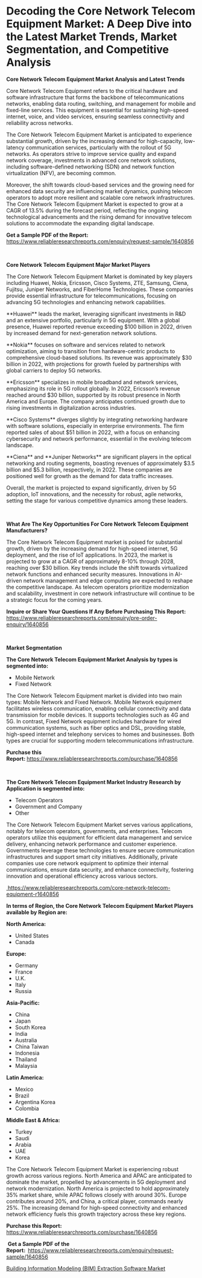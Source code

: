 <p><h1>Decoding the Core Network Telecom Equipment Market: A Deep Dive into the Latest Market Trends, Market Segmentation, and Competitive Analysis</h1></p><p><strong>Core Network Telecom Equipment Market Analysis and Latest Trends</strong></p>
<p><p>Core Network Telecom Equipment refers to the critical hardware and software infrastructure that forms the backbone of telecommunications networks, enabling data routing, switching, and management for mobile and fixed-line services. This equipment is essential for sustaining high-speed internet, voice, and video services, ensuring seamless connectivity and reliability across networks.</p><p>The Core Network Telecom Equipment Market is anticipated to experience substantial growth, driven by the increasing demand for high-capacity, low-latency communication services, particularly with the rollout of 5G networks. As operators strive to improve service quality and expand network coverage, investments in advanced core network solutions, including software-defined networking (SDN) and network function virtualization (NFV), are becoming common.</p><p>Moreover, the shift towards cloud-based services and the growing need for enhanced data security are influencing market dynamics, pushing telecom operators to adopt more resilient and scalable core network infrastructures. The Core Network Telecom Equipment Market is expected to grow at a CAGR of 13.5% during the forecast period, reflecting the ongoing technological advancements and the rising demand for innovative telecom solutions to accommodate the expanding digital landscape.</p></p>
<p><strong>Get a Sample PDF of the Report:&nbsp;</strong> <a href="https://www.reliableresearchreports.com/enquiry/request-sample/1640856?utm_campaign=2255&utm_medium=2&utm_source=Github&utm_content=ia&utm_term=08042025&utm_id=core-network-telecom-equipment">https://www.reliableresearchreports.com/enquiry/request-sample/1640856</a></p>
<p>&nbsp;</p>
<p><strong>Core Network Telecom Equipment Major Market Players</strong></p>
<p><p>The Core Network Telecom Equipment Market is dominated by key players including Huawei, Nokia, Ericsson, Cisco Systems, ZTE, Samsung, Ciena, Fujitsu, Juniper Networks, and FiberHome Technologies. These companies provide essential infrastructure for telecommunications, focusing on advancing 5G technologies and enhancing network capabilities.</p><p>**Huawei** leads the market, leveraging significant investments in R&D and an extensive portfolio, particularly in 5G equipment. With a global presence, Huawei reported revenue exceeding $100 billion in 2022, driven by increased demand for next-generation network solutions.</p><p>**Nokia** focuses on software and services related to network optimization, aiming to transition from hardware-centric products to comprehensive cloud-based solutions. Its revenue was approximately $30 billion in 2022, with projections for growth fueled by partnerships with global carriers to deploy 5G networks.</p><p>**Ericsson** specializes in mobile broadband and network services, emphasizing its role in 5G rollout globally. In 2022, Ericsson’s revenue reached around $30 billion, supported by its robust presence in North America and Europe. The company anticipates continued growth due to rising investments in digitalization across industries.</p><p>**Cisco Systems** diverges slightly by integrating networking hardware with software solutions, especially in enterprise environments. The firm reported sales of about $51 billion in 2022, with a focus on enhancing cybersecurity and network performance, essential in the evolving telecom landscape.</p><p>**Ciena** and **Juniper Networks** are significant players in the optical networking and routing segments, boasting revenues of approximately $3.5 billion and $5.3 billion, respectively, in 2022. These companies are positioned well for growth as the demand for data traffic increases.</p><p>Overall, the market is projected to expand significantly, driven by 5G adoption, IoT innovations, and the necessity for robust, agile networks, setting the stage for various competitive dynamics among these leaders.</p></p>
<p>&nbsp;</p>
<p><strong>What Are The Key Opportunities For Core Network Telecom Equipment Manufacturers?</strong></p>
<p><p>The Core Network Telecom Equipment market is poised for substantial growth, driven by the increasing demand for high-speed internet, 5G deployment, and the rise of IoT applications. In 2023, the market is projected to grow at a CAGR of approximately 8-10% through 2028, reaching over $30 billion. Key trends include the shift towards virtualized network functions and enhanced security measures. Innovations in AI-driven network management and edge computing are expected to reshape the competitive landscape. As telecom operators prioritize modernization and scalability, investment in core network infrastructure will continue to be a strategic focus for the coming years.</p></p>
<p><strong>Inquire or Share Your Questions If Any Before Purchasing This Report:</strong> <a href="https://www.reliableresearchreports.com/enquiry/pre-order-enquiry/1640856?utm_campaign=2255&utm_medium=2&utm_source=Github&utm_content=ia&utm_term=08042025&utm_id=core-network-telecom-equipment">https://www.reliableresearchreports.com/enquiry/pre-order-enquiry/1640856</a></p>
<p>&nbsp;</p>
<p><strong>Market Segmentation</strong></p>
<p><strong>The Core Network Telecom Equipment Market Analysis by types is segmented into:</strong></p>
<p><ul><li>Mobile Network</li><li>Fixed Network</li></ul></p>
<p><p>The Core Network Telecom Equipment market is divided into two main types: Mobile Network and Fixed Network. Mobile Network equipment facilitates wireless communication, enabling cellular connectivity and data transmission for mobile devices. It supports technologies such as 4G and 5G. In contrast, Fixed Network equipment includes hardware for wired communication systems, such as fiber optics and DSL, providing stable, high-speed internet and telephony services to homes and businesses. Both types are crucial for supporting modern telecommunications infrastructure.</p></p>
<p><strong>Purchase this Report:&nbsp;</strong><a href="https://www.reliableresearchreports.com/purchase/1640856?utm_campaign=2255&utm_medium=2&utm_source=Github&utm_content=ia&utm_term=08042025&utm_id=core-network-telecom-equipment">https://www.reliableresearchreports.com/purchase/1640856</a></p>
<p>&nbsp;</p>
<p><strong>The Core Network Telecom Equipment Market Industry Research by Application is segmented into:</strong></p>
<p><ul><li>Telecom Operators</li><li>Government and Company</li><li>Other</li></ul></p>
<p><p>The Core Network Telecom Equipment Market serves various applications, notably for telecom operators, governments, and enterprises. Telecom operators utilize this equipment for efficient data management and service delivery, enhancing network performance and customer experience. Governments leverage these technologies to ensure secure communication infrastructures and support smart city initiatives. Additionally, private companies use core network equipment to optimize their internal communications, ensure data security, and enhance connectivity, fostering innovation and operational efficiency across various sectors.</p></p>
<p><a href="https://www.reliableresearchreports.com/core-network-telecom-equipment-r1640856?utm_campaign=2255&utm_medium=2&utm_source=Github&utm_content=ia&utm_term=08042025&utm_id=core-network-telecom-equipment">&nbsp;https://www.reliableresearchreports.com/core-network-telecom-equipment-r1640856</a></p>
<p><strong>In terms of Region, the Core Network Telecom Equipment Market Players available by Region are:</strong></p>
<p>
    <p> <strong> North America: </strong>
        <ul>
            <li>United States</li>
            <li>Canada</li>
        </ul>
        </p> 
    <p> <strong> Europe: </strong>
        <ul>
            <li>Germany</li>
            <li>France</li>
            <li>U.K.</li>
            <li>Italy</li>
            <li>Russia</li>
        </ul>
        </p> 
    <p> <strong> Asia-Pacific: </strong>
        <ul>
            <li>China</li>
            <li>Japan</li>
            <li>South Korea</li>
            <li>India</li>
            <li>Australia</li>
            <li>China Taiwan</li>
            <li>Indonesia</li>
            <li>Thailand</li>
            <li>Malaysia</li>
        </ul>
        </p> 
    <p> <strong> Latin America: </strong>
        <ul>
            <li>Mexico</li>
            <li>Brazil</li>
            <li>Argentina Korea</li>
            <li>Colombia</li>
        </ul>
        </p> 
    <p> <strong> Middle East & Africa: </strong>
        <ul>
            <li>Turkey</li>
            <li>Saudi</li>
            <li>Arabia</li>
            <li>UAE</li>
            <li>Korea</li>
        </ul>
    </p>
    </p>
<p><p>The Core Network Telecom Equipment Market is experiencing robust growth across various regions. North America and APAC are anticipated to dominate the market, propelled by advancements in 5G deployment and network modernization. North America is projected to hold approximately 35% market share, while APAC follows closely with around 30%. Europe contributes around 20%, and China, a critical player, commands nearly 25%. The increasing demand for high-speed connectivity and enhanced network efficiency fuels this growth trajectory across these key regions.</p></p>
<p><strong>Purchase this Report: </strong><a href="https://www.reliableresearchreports.com/purchase/1640856?utm_campaign=2255&utm_medium=2&utm_source=Github&utm_content=ia&utm_term=08042025&utm_id=core-network-telecom-equipment">https://www.reliableresearchreports.com/purchase/1640856</a></p>
<p>&nbsp;<strong>Get a Sample PDF of the Report:&nbsp;&nbsp;</strong><a href="https://www.reliableresearchreports.com/enquiry/request-sample/1640856?utm_campaign=2255&utm_medium=2&utm_source=Github&utm_content=ia&utm_term=08042025&utm_id=core-network-telecom-equipment">https://www.reliableresearchreports.com/enquiry/request-sample/1640856</a></p>
<p><strong></strong></p>
<p><p><a href="https://github.com/sca704osol/Market-Research-Report-List-1/blob/main/building-information-modeling-bim-extraction-software-market.md?utm_campaign=2255&utm_medium=2&utm_source=Github&utm_content=ia&utm_term=08042025&utm_id=core-network-telecom-equipment">Building Information Modeling (BIM) Extraction Software Market</a></p></p>